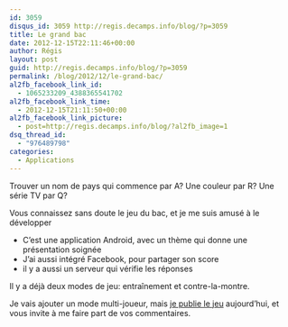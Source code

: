 ```yaml
---
id: 3059
disqus_id: 3059 http://regis.decamps.info/blog/?p=3059
title: Le grand bac
date: 2012-12-15T22:11:46+00:00
author: Régis
layout: post
guid: http://regis.decamps.info/blog/?p=3059
permalink: /blog/2012/12/le-grand-bac/
al2fb_facebook_link_id:
  - 1065233209_4388365541702
al2fb_facebook_link_time:
  - 2012-12-15T21:11:50+00:00
al2fb_facebook_link_picture:
  - post=http://regis.decamps.info/blog/?al2fb_image=1
dsq_thread_id:
  - "976489798"
categories:
  - Applications
---
```

Trouver un nom de pays qui commence par A? Une couleur par R? Une série TV par Q?

Vous connaissez sans doute le jeu du bac, et je me suis amusé à le développer

  * C’est une application Android, avec un thème qui donne une présentation soignée
  * J’ai aussi intégré Facebook, pour partager son score
  * il y a aussi un serveur qui vérifie les réponses

Il y a déjà deux modes de jeu: entraînement et contre-la-montre.

Je vais ajouter un mode multi-joueur, mais [je publie le jeu](http://regis.decamps.info/blog/projects/le-grand-bac/) aujourd’hui, et vous invite à me faire part de vos commentaires.

